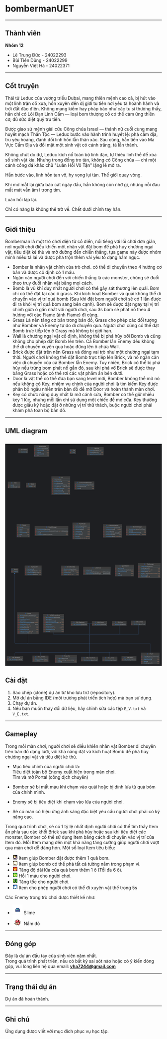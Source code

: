 # bombermanUET

---

## Thành viên
**Nhóm 12**

- Lê Trung Đức - 24022293
- Bùi Tiến Dũng - 24022299
- Nguyễn Việt Hà - 24022371

---

## Cốt truyện
Thái tử Leduc của vương triều Dubai, mang thiên mệnh cao cả, bị hút vào một linh trận cổ xưa, hồn xuyên đến dị giới tu 
tiên nơi yêu tà hoành hành và trời đất đảo điên. Không mang kiếm hay pháp bảo như các tu sĩ thường thấy, hắn chỉ có Lôi 
Đạn Linh Cấm — loại bom thượng cổ có thể cảm ứng thiên cơ, đủ sức diệt quỷ tru tiên.

Được giao sứ mệnh giải cứu Công chúa Israel — thánh nữ cuối cùng mang huyết mạch Thần Tộc — Leduc bước vào hành trình 
huyết lệ: phá cấm địa, tru yêu hoàng, đánh đổi linh hồn lẫn thân xác. Sau cùng, hắn tiến vào Ma Vực Cấm Địa và đối mặt 
một sinh vật có cánh trắng, tà lẫn thánh.

Không chút do dự, Leduc kích nổ toàn bộ linh đạn, tự thiêu linh thể để xóa sổ sinh vật kia. Nhưng trong đống tro tàn, 
không có Công chúa — chỉ một cánh cổng đá khắc chữ "Luân Hồi Vô Tận" lặng lẽ mở ra.

Hắn bước vào, linh hồn tan vỡ, hy vọng lụi tàn. Thế giới quay vòng.

Khi mở mắt lại giữa bão cát ngày đầu, hắn không còn nhớ gì, nhưng nỗi đau mất mát vẫn âm ỉ trong tim.

Luân hồi lặp lại.

Chỉ có nàng là không thể trở về.
Chết dưới chính tay hắn.

---

## Giới thiệu
Bomberman là một trò chơi điện tử cổ điển, nổi tiếng với lối chơi đơn giản, nơi người chơi điều khiển một nhân vật đặt 
bom để phá hủy chướng ngại vật, tiêu diệt kẻ thù và mở đường đến chiến thắng, tựa game này được nhóm mình miêu tả lại và
được pha trộn thêm vài yếu tố dạng hầm ngục.

-  Bomber là nhân vật chính của trò chơi. có thể di chuyển theo 4 hướng cơ bản và được cố định có 1 máu.
- Ngăn cản người chơi đến với chiến thắng là các monster, chúng sẽ đuổi theo truy đuổi nhân vật bằng mọi cách.
-  Bomb là vũ khí duy nhất người chơi có thể gây sát thương lên quái. Bom chỉ có thể đặt tại các ô grass. Khi
kích hoạt Bomber và quái không thể di chuyển vào vị trí quả bomb (Sau khi đặt bom người chơi sẽ có 1 lần được đi ra khỏi
vị trí quả bom sang bên cạnh). Bom sẽ được đặt ngay tại vị trí chính giữa ô gần nhất với người chơi, sau 3s bom sẽ phát
nổ theo 4 hướng với các Flame (ảnh Flame) đi cùng.
-  Grass Là nền tảng cơ bản trong bản đồ, Grass cho phép các đối tượng như Bomber và Enemy tự do di chuyển
qua. Người chơi cũng có thể đặt Bomb trực tiếp lên ô Grass mà không bị giới hạn.
-  Wall là chướng ngại vật cố định, không thể bị phá hủy bởi Bomb và cũng không cho phép đặt Bomb lên trên.
Cả Bomber lẫn Enemy đều không thể di chuyển xuyên qua hoặc đứng lên ô chứa Wall.
-  Brick được đặt trên nền Grass và đóng vai trò như một chướng ngại tạm thời. Người chơi không thể đặt
Bomb trực tiếp lên Brick, và nó ngăn cản việc di chuyển của cả Bomber lẫn Enemy. Tuy nhiên, Brick có thể bị phá hủy nếu
trúng bom phát nổ gần đó, sau khi phá vỡ Brick sẽ được thay bằng Grass hoặc có thể rơi các vật phẩm ẩn bên dưới. 
-  Door là vật thể có thể đưa bạn sang level mới, Bomber không thể mở nó nếu không có Key, nhiệm vụ chính của 
người chơi là tìm kiếm Key được phân bố ngẫu nhiên trên bản đồ để mở Door và hoàn thành màn chơi.
-  Key có chức năng duy nhất là mở cánh cửa, Bomber có thể giữ nhiều key 1 lúc, nhưng mỗi lần chỉ sử dụng
một chiếc để mở cửa. Key thường được giấu kỹ hoặc đặt ở những vị trí thử thách, buộc người chơi phải khám phá toàn bộ
bản đồ.

---

## UML diagram
![img_6.png](img_6.png)
---

## Cài đặt

1. Sao chép (clone) dự án từ kho lưu trữ (repository).
2. Mở dự án bằng IDE (môi trường phát triển tích hợp) mà bạn sử dụng.
3. Chạy dự án.
4. Nếu bạn muốn thay đổi dữ liệu, hãy chỉnh sửa các tệp `E_V.txt` và `V_E.txt`.

---

## Gameplay

Trong mỗi màn chơi, người chơi sẽ điều khiển nhân vật Bomber di chuyển trên bản đồ dạng lưới, với khả năng đặt và
kích hoạt Bomb để phá hủy chướng ngại vật và tiêu diệt kẻ thù.

- Mục tiêu chính của người chơi là: <br>
        Tiêu diệt toàn bộ Enemy xuất hiện trong màn chơi. <br>
        Tìm và mở Portal (cổng dịch chuyển)

- Bomber sẽ bị mất máu khi chạm vào quái hoặc bị dính lửa từ quả bóm của chính mình.
- Enemy sẽ bị tiêu diệt khi chạm vào lửa của người chơi.
- Sẽ có màn có hiệu ứng ánh sáng đặc biệt yêu cầu người chơi phải có kỹ năng cao.

Trong quá trình chơi, sẽ có 1 tỷ lệ nhất định người chơi có thể tìm thấy Item ẩn phía sau các khối Brick sau khi phá hủy
hoặc sau khi tiêu diệt các monster, Bomber có thể sử dụng Item bằng cách di chuyển vào vị trí của Item đó. Mỗi Item
mang đến một khả năng tăng cường giúp người chơi vượt qua màn chơi dễ dàng hơn. Một số loại Item tiêu biểu:

- ![img.png](img.png) Item giúp Bomber đặt được thêm 1 quả bom.
- ![img_1.png](img_1.png) Item giúp bomb có thể phá tất cả tường nằm trong phạm vi.
- ![img_2.png](img_2.png) Tăng độ dài lửa của quả bom thêm 1 ô (Tối đa 6 ô).
- ![img_3.png](img_3.png) Hồi 1 máu cho người chơi.
- ![img_4.png](img_4.png) Tăng tốc cho người chơi.
- ![xuyen.png](res/objects/xuyen.png) Item cho phép người chơi có thể đi xuyên vật thể trong 5s

Các Enemy trong trò chơi được thiết kế như:
- ![slime_idle.png](res/monster/slime_idle.png) Slime
- ![img_5.png](img_5.png) Nấm đỏ

---

## Đóng góp

Đây là dự án đầu tay của sinh viên năm nhất. <br>
Trong quá trình phát triển, nếu có bất kỳ sai sót nào hoặc có ý kiến đóng góp, vui lòng liên hệ qua email:
**vha7244@gmail.com**

---

## Trạng thái dự án
Dự án đã hoàn thành.

---

## Ghi chú
Ứng dụng được viết với mục đích phục vụ học tập.    